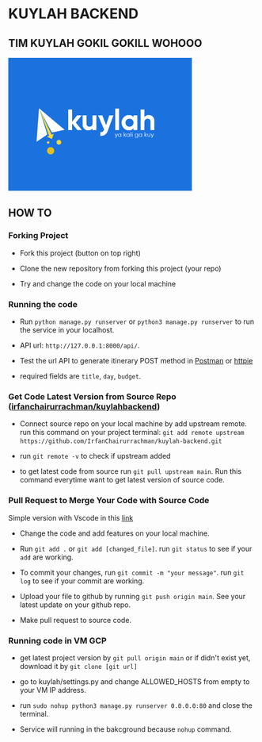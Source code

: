 # KUYLAH BACKEND

## TIM KUYLAH GOKIL GOKILL WOHOOO

![KUYLAH](inventory/kuylah.png)

## HOW TO

### Forking Project

- Fork this project (button on top right)

- Clone the new repository from forking this project (your repo)

- Try and change the code on your local machine

### Running the code

- Run `python manage.py runserver` or `python3 manage.py runserver` to run the service in your localhost.

- API url: `http://127.0.0.1:8000/api/`.

- Test the url API to generate itinerary POST method in [Postman](https://www.postman.com/) or [httpie](https://httpie.io/)

- required fields are `title`, `day`, `budget`.

### Get Code Latest Version from Source Repo ([irfanchairurrachman/kuylahbackend](https://github.com/IrfanChairurrachman/kuylah-backend))

- Connect source repo on your local machine by add upstream remote. run this command on your project terminal: `git add remote upstream https://github.com/IrfanChairurrachman/kuylah-backend.git`

- run `git remote -v` to check if upstream added

- to get latest code from source run `git pull upstream main`. Run this command everytime want to get latest version of source code.

### Pull Request to Merge Your Code with Source Code

Simple version with Vscode in this [link](https://www.petanikode.com/git-vscode/)

- Change the code and add features on your local machine.

- Run `git add .` or `git add [changed_file]`. run `git status` to see if your `add` are working.

- To commit your changes, run `git commit -m "your message"`. run `git log` to see if your commit are working.

- Upload your file to github by running `git push origin main`. See your latest update on your github repo.

- Make pull request to source code.

### Running code in VM GCP

- get latest project version by `git pull origin main` or if didn't exist yet, download it by `git clone [git url]`

- go to kuylah/settings.py and change ALLOWED_HOSTS from empty to your VM IP address.

- run `sudo nohup python3 manage.py runserver 0.0.0.0:80` and close the terminal.

- Service will running in the bakcground because `nohup` command.
